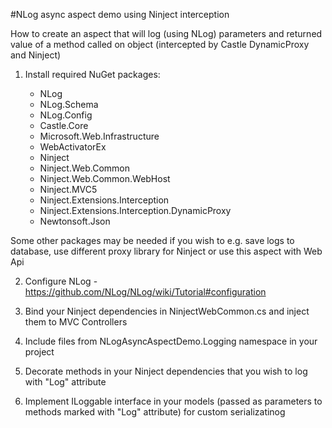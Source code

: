 #NLog async aspect demo using Ninject interception

How to create an aspect that will log (using NLog) parameters and returned value of a method called on object (intercepted by Castle DynamicProxy and Ninject)

1. Install required NuGet packages:

	- NLog
	- NLog.Schema
	- NLog.Config
	- Castle.Core
	- Microsoft.Web.Infrastructure
	- WebActivatorEx
	- Ninject
	- Ninject.Web.Common
	- Ninject.Web.Common.WebHost
	- Ninject.MVC5
	- Ninject.Extensions.Interception
	- Ninject.Extensions.Interception.DynamicProxy
	- Newtonsoft.Json

Some other packages may be needed if you wish to e.g. save logs to database, use different proxy library for Ninject or use this aspect with Web Api

2. Configure NLog - https://github.com/NLog/NLog/wiki/Tutorial#configuration

3. Bind your Ninject dependencies in NinjectWebCommon.cs and inject them to MVC Controllers

4. Include files from NLogAsyncAspectDemo.Logging namespace in your project

5. Decorate methods in your Ninject dependencies that you wish to log with "Log" attribute 

6. Implement ILoggable interface in your models (passed as parameters to methods marked with "Log" attribute) for custom serializatinog
